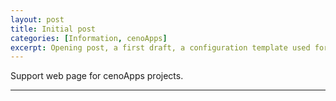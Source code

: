 ```yaml
---
layout: post
title: Initial post
categories: [Information, cenoApps]
excerpt: Opening post, a first draft, a configuration template used for testing.
---
```


Support web page for cenoApps projects. 




---------------------------------------
